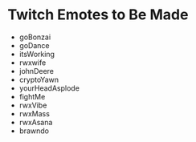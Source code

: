 # Twitch Emotes to Be Made

* goBonzai
* goDance
* itsWorking
* rwxwife
* johnDeere
* cryptoYawn
* yourHeadAsplode
* fightMe
* rwxVibe
* rwxMass
* rwxAsana
* brawndo
